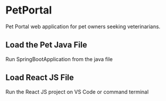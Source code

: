 # PetPortal
Pet Portal web application for pet owners seeking veterinarians.

## Load the Pet Java File
Run SpringBootApplication from the java file

## Load React JS File 
Run the React JS project on VS Code or command terminal 
